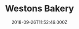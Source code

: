 ---
date: 2018-09-26T11:52:49.000Z
title: Westons Bakery
latitude: 52.039429148961595
longitude: 0.7299185734824553
url: http://www.westonsbakery.co.uk
category: checkin
---